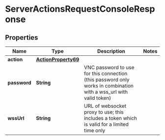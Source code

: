 

# ServerActionsRequestConsoleResponse


## Properties

| Name | Type | Description | Notes |
|------------ | ------------- | ------------- | -------------|
|**action** | [**ActionProperty69**](ActionProperty69.md) |  |  |
|**password** | **String** | VNC password to use for this connection (this password only works in combination with a wss_url with valid token) |  |
|**wssUrl** | **String** | URL of websocket proxy to use; this includes a token which is valid for a limited time only |  |




